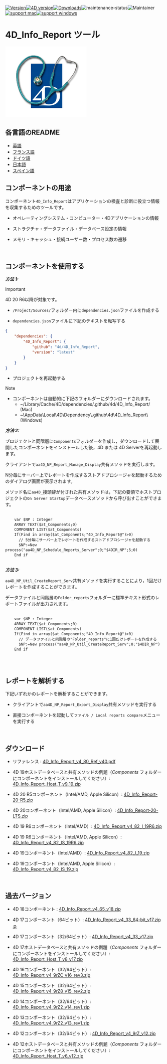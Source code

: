 [![Version](https://img.shields.io/endpoint?url=https://gist.githubusercontent.com/CGareau/dd2aa26e5b6c4152e80e7d3d09f2486a/raw/release_4dir.json)](https://github.com/4d/4D_Info_Report/releases/latest/)[![4D version](https://img.shields.io/endpoint?url=https://gist.githubusercontent.com/CGareau/dd2aa26e5b6c4152e80e7d3d09f2486a/raw/version_4dir.json)](<>)[![Downloads](https://img.shields.io/github/downloads/4d/4D_Info_Report/total.svg)](https://GitHub.com/4d/4D_Info_Report/releases/latest/)![maintenance-status](https://img.shields.io/badge/maintenance-actively--developed-brightgreen.svg)![Maintainer](https://img.shields.io/badge/maintainer-ThomasSchlumberger-blue)<br>[![support mac](https://img.shields.io/badge/macOS-000000.svg?style=flat-square&logo=apple&labelColor=000000&logoColor=white)](<>)[![support windows](https://img.shields.io/badge/windows-0078D6.svg?style=flat-square&logo=MODX&logoColor=white)](<>)

# 4D_Info_Report ツール

![info_report](https://github.com/4d/4D_Info_Report/blob/main/images/4DIR.png)

## 各言語のREADME

-   [英語](README.md)
-   [フランス語](README.fr.md)
-   [ドイツ語](README.de.md)
-   [日本語](README.ja.md)
-   [スペイン語](README.es.md)

## コンポーネントの用途

コンポーネント`4D_Info_Report`はアプリケーションの検査と診断に役立つ情報を収集するためのツールです。

- オペレーティングシステム・コンピューター・4Dアプリケーションの情報

- ストラクチャ・データファイル・データベース設定の情報

- メモリ・キャッシュ・接続ユーザー数・プロセス数の遷移

<br>

## コンポーネントを使用する

**_方法 1:_**

> [!IMPORTANT]
> 4D 20 R6以降が対象です。

- `/Project/Sources/`フォルダー内に`dependencies.json`ファイルを作成する

- `dependencies.json`ファイルに下記のテキストを転写する

```json
{
	"dependencies": {
		"4D_Info_Report": {
			"github": "4d/4D_Info_Report",
			"version": "latest"
		}
	}
}
```

- プロジェクトを再起動する

> [!NOTE]
>
> -   コンポーネントは自動的に下記のフォルダーにダウンロードされます。
>     -   ~/Library/Cache/4D/dependencies/.github/4d/4D_Info_Report/ (Mac)
>     -   ~\AppData\Local\4D\Dependency\\.github\4d\4D_Info_Report\ (Windows)

**_方法 2:_**

プロジェクトと同階層に`Components`フォルダーを作成し，ダウンロードして展開したコンポーネントをインストールした後，4D または 4D Serverを再起動します。

クライアントで`aa4D_NP_Report_Manage_Display`共有メソッドを実行します。

N分毎にサーバー上でレポートを作成するストアドプロシージャを起動するためのダイアログ画面が表示されます。

メソッド名に`aa4D_`接頭辞が付された共有メソッドは，下記の要領でホストプロジェクトの`On Server Startup`データベースメソッドから呼び出すことができます。

<pre>
  <code class="4d">
    var $NP : Integer
    ARRAY TEXT($at_Components;0)
    COMPONENT LIST($at_Components)
    If(Find in array($at_Components;"4D_Info_Report@")>0)
      // 5分毎にサーバー上でレポートを作成するストアドプロシージャを起動する
      $NP:=New process("aa4D_NP_Schedule_Reports_Server";0;"$4DIR_NP";5;0)
    End if
   </code>
</pre>

**_方法 3:_**

`aa4D_NP_Util_CreateReport_Serv`共有メソッドを実行することにより，1回だけレポートを作成することができます。

データファイルと同階層の`Folder_reports`フォルダーに標準テキスト形式のレポートファイルが出力されます。

<pre>
  <code class="4d">
    var $NP : Integer
    ARRAY TEXT($at_Components;0)
    COMPONENT LIST($at_Components)
    If(Find in array($at_Components;"4D_Info_Report@")>0)
      // データファイルと同階層の"Folder_reports"に1回だけレポートを作成する
      $NP:=New process("aa4D_NP_Util_CreateReport_Serv";0;"$4DIR_NP")
    End if
    </code>
</pre>

<br>

## レポートを解析する

下記いずれかのレポートを解析することができます。

- クライアントで`aa4D_NP_Report_Export_Display`共有メソッドを実行する

- 直接コンポーネントを起動して`ファイル / Local reports compare`メニューを実行する

<br>

## ダウンロード

- リファレンス : [4D_Info_Report_v4_80_Ref_v40.pdf](https://github.com/4d/4D_Info_Report/releases/download/4.85.1/4D_Info_Report_v4_80_Ref_v40.pdf)

- 4D 19ホストデータベースと共有メソッドの例題（*Components* フォルダーにコンポーネントをインストールしてください）: [4D_Info_Report_Host_T_v9_19.zip](https://github.com/4d/4D_Info_Report/releases/download/4.85.1/4D_Info_Report_Host_T_v9_19.zip)

- 4D 20 R5コンポーネント（Intel/AMD, Apple Silicon）: [4D_Info_Report-20-R5.zip](https://github.com/4d/4D_Info_Report/releases/latest/download/4D_Info_Report-20-R5.zip)

- 4D 20コンポーネント（Intel/AMD, Apple Silicon）: [4D_Info_Report-20-LTS.zip](https://github.com/4d/4D_Info_Report/releases/latest/download/4D_Info_Report-20-LTS.zip)

- 4D 19 R6コンポーネント（Intel/AMD）: [4D_Info_Report_v4_82_I_19R6.zip](https://github.com/4d/4D_Info_Report/releases/download/4.85.1/4D_Info_Report_v4_82_I_19R6.zip)

- 4D 19 R6コンポーネント（Intel/AMD, Apple Silicon）: [4D_Info_Report_v4_82_IS_19R6.zip](https://github.com/4d/4D_Info_Report/releases/download/4.85.1/4D_Info_Report_v4_82_IS_19R6.zip)

- 4D 19コンポーネント（Intel/AMD）: [4D_Info_Report_v4_82_I_19.zip](https://github.com/4d/4D_Info_Report/releases/download/4.85.1/4D_Info_Report_v4_82_I_19.zip)

- 4D 19コンポーネント（Intel/AMD, Apple Silicon）: [4D_Info_Report_v4_82_IS_19.zip](https://github.com/4d/4D_Info_Report/releases/download/4.85.1/4D_Info_Report_v4_82_IS_19.zip)

<br>

## 過去バージョン

- 4D 18コンポーネント : [4D_Info_Report_v4_65_v18.zip](https://github.com/4d/4D_Info_Report/releases/download/4.85.1/4D_Info_Report_v4_65_v18.zip)

- 4D 17コンポーネント（64ビット）: [4D_Info_Report_v4_33_64-bit_v17.zipｐ](https://github.com/4d/4D_Info_Report/releases/download/4.85.1/4D_Info_Report_v4_33_64-bit_v17.zip)

- 4D 17コンポーネント（32/64ビット）: [4D_Info_Report_v4_33_v17.zip](https://github.com/4d/4D_Info_Report/releases/download/4.85.1/4D_Info_Report_v4_33_v17.zip)

- 4D 17ホストデータベースと共有メソッドの例題（*Components* フォルダーにコンポーネントをインストールしてください）: [4D_Info_Report_Host_T_v8_v17.zip](https://github.com/4d/4D_Info_Report/releases/download/4.85.1/4D_Info_Report_Host_T_v8_v17.zip)

- 4D 16コンポーネント（32/64ビット）: [4D_Info_Report_v4_9rZC_v16_rev3.zip](https://github.com/4d/4D_Info_Report/releases/download/4.85.1/4D_Info_Report_v4_9rZC_v16_rev3.zip)

- 4D 15コンポーネント（32/64ビット）: [4D_Info_Report_v4_9rZ8_v15_rev2.zip](https://github.com/4d/4D_Info_Report/releases/download/4.85.1/4D_Info_Report_v4_9rZ8_v15_rev2.zip)

- 4D 14コンポーネント（32/64ビット）: [4D_Info_Report_v4_9rZ2_v14_rev1.zip](https://github.com/4d/4D_Info_Report/releases/download/4.85.1/4D_Info_Report_v4_9rZ2_v14_rev1.zip)

- 4D 13コンポーネント（32/64ビット）: [4D_Info_Report_v4_9rZ2_v13_rev1.zip](https://github.com/4d/4D_Info_Report/releases/download/4.85.1/4D_Info_Report_v4_9rZ2_v13_rev1.zip)

- 4D 12コンポーネント（32/64ビット）: [4D_Info_Report_v4_9rZ_v12.zip](https://github.com/4d/4D_Info_Report/releases/download/4.85.1/4D_Info_Report_v4_9rZ_v12.zip)

- 4D 12ホストデータベースと共有メソッドの例題（*Components* フォルダーにコンポーネントをインストールしてください）: [4D_Info_Report_Host_T_v6_v12.zip](https://github.com/4d/4D_Info_Report/releases/download/4.85.1/4D_Info_Report_Host_T_v6_v12.zip)
